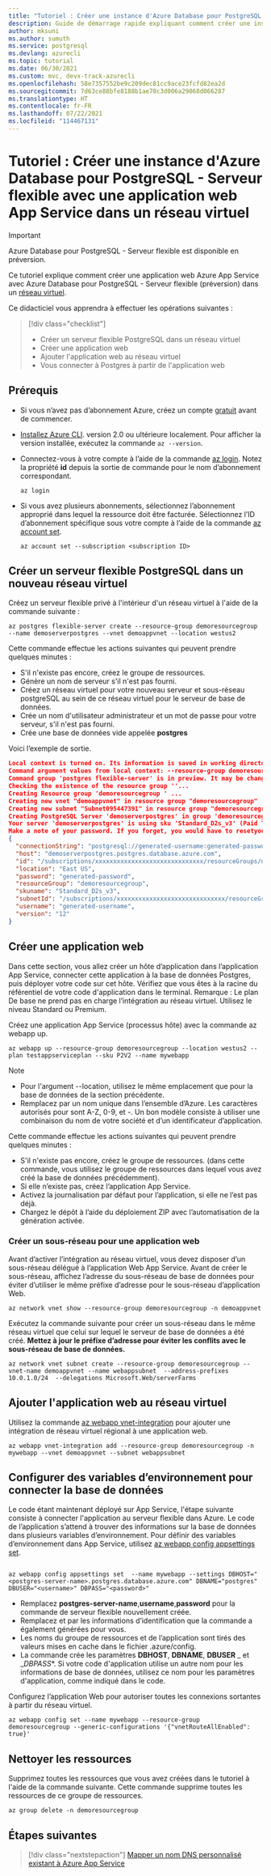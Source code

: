 ```yaml
---
title: "Tutoriel : Créer une instance d'Azure Database pour PostgreSQL - Serveur flexible et une application web Azure App Service dans le même réseau virtuel"
description: Guide de démarrage rapide expliquant comment créer une instance d'Azure Database pour PostgreSQL - Serveur flexible avec une application web dans un réseau virtuel
author: mksuni
ms.author: sumuth
ms.service: postgresql
ms.devlang: azurecli
ms.topic: tutorial
ms.date: 06/30/2021
ms.custom: mvc, devx-track-azurecli
ms.openlocfilehash: 58e7357552be9c209dec81cc9ace23fcfd82ea2d
ms.sourcegitcommit: 7d63ce88bfe8188b1ae70c3d006a29068d066287
ms.translationtype: HT
ms.contentlocale: fr-FR
ms.lasthandoff: 07/22/2021
ms.locfileid: "114467131"
---
```

# <a name="tutorial-create-an-azure-database-for-postgresql---flexible-server-with-app-services-web-app-in-virtual-network"></a>Tutoriel : Créer une instance d'Azure Database pour PostgreSQL - Serveur flexible avec une application web App Service dans un réseau virtuel

> [!IMPORTANT]
> Azure Database pour PostgreSQL - Serveur flexible est disponible en préversion.

Ce tutoriel explique comment créer une application web Azure App Service avec Azure Database pour PostgreSQL - Serveur flexible (préversion) dans un [réseau virtuel](../../virtual-network/virtual-networks-overview.md).

Ce didacticiel vous apprendra à effectuer les opérations suivantes :
>[!div class="checklist"]
> * Créer un serveur flexible PostgreSQL dans un réseau virtuel
> * Créer une application web
> * Ajouter l'application web au réseau virtuel
> * Vous connecter à Postgres à partir de l'application web 

## <a name="prerequisites"></a>Prérequis

- Si vous n’avez pas d’abonnement Azure, créez un compte [gratuit](https://azure.microsoft.com/free/) avant de commencer.
- [Installez Azure CLI](/cli/azure/install-azure-cli). version 2.0 ou ultérieure localement. Pour afficher la version installée, exécutez la commande `az --version`. 
- Connectez-vous à votre compte à l’aide de la commande [az login](/cli/azure/authenticate-azure-cli). Notez la propriété **id** depuis la sortie de commande pour le nom d’abonnement correspondant.

  ```azurecli
  az login
  ```
- Si vous avez plusieurs abonnements, sélectionnez l’abonnement approprié dans lequel la ressource doit être facturée. Sélectionnez l’ID d’abonnement spécifique sous votre compte à l’aide de la commande [az account set](/cli/azure/account).

  ```azurecli
  az account set --subscription <subscription ID>
  ```

## <a name="create-a-postgresql-flexible-server-in-a-new-virtual-network"></a>Créer un serveur flexible PostgreSQL dans un nouveau réseau virtuel

Créez un serveur flexible privé à l'intérieur d'un réseau virtuel à l'aide de la commande suivante :

```azurecli
az postgres flexible-server create --resource-group demoresourcegroup --name demoserverpostgres --vnet demoappvnet --location westus2
```
Cette commande effectue les actions suivantes qui peuvent prendre quelques minutes :

- S'il n'existe pas encore, créez le groupe de ressources.
- Génère un nom de serveur s'il n'est pas fourni.
- Créez un réseau virtuel pour votre nouveau serveur et sous-réseau postgreSQL au sein de ce réseau virtuel pour le serveur de base de données.
- Crée un nom d'utilisateur administrateur et un mot de passe pour votre serveur, s'il n'est pas fourni.
- Crée une base de données vide appelée **postgres**

Voici l’exemple de sortie.

```json
Local context is turned on. Its information is saved in working directory /home/jane. You can run `az local-context off` to turn it off.
Command argument values from local context: --resource-group demoresourcegroup, --location: eastus
Command group 'postgres flexible-server' is in preview. It may be changed/removed in a future release.
Checking the existence of the resource group ''...
Creating Resource group 'demoresourcegroup ' ...
Creating new vnet "demoappvnet" in resource group "demoresourcegroup" ...
Creating new subnet "Subnet095447391" in resource group "demoresourcegroup " and delegating it to "Microsoft.DBforPostgreSQL/flexibleServers"...
Creating PostgreSQL Server 'demoserverpostgres' in group 'demoresourcegroup'...
Your server 'demoserverpostgres' is using sku 'Standard_D2s_v3' (Paid Tier). Please refer to https://aka.ms/postgres-pricing for pricing details
Make a note of your password. If you forget, you would have to resetyour password with 'az postgres flexible-server update -n demoserverpostgres --resource-group demoresourcegroup -p <new-password>'.
{
  "connectionString": "postgresql://generated-username:generated-password@demoserverpostgres.postgres.database.azure.com/postgres?sslmode=require",
  "host": "demoserverpostgres.postgres.database.azure.com",
  "id": "/subscriptions/xxxxxxxxxxxxxxxxxxxxxxxxxxxxxx/resourceGroups/demoresourcegroup/providers/Microsoft.DBforPostgreSQL/flexibleServers/demoserverpostgres",
  "location": "East US",
  "password": "generated-password",
  "resourceGroup": "demoresourcegroup",
  "skuname": "Standard_D2s_v3",
  "subnetId": "/subscriptions/xxxxxxxxxxxxxxxxxxxxxxxxxxxxxx/resourceGroups/demoresourcegroup/providers/Microsoft.Network/virtualNetworks/VNET095447391/subnets/Subnet095447391",
  "username": "generated-username",
  "version": "12"
}
```

## <a name="create-a-web-app"></a>Créer une application web
Dans cette section, vous allez créer un hôte d’application dans l’application App Service, connecter cette application à la base de données Postgres, puis déployer votre code sur cet hôte. Vérifiez que vous êtes à la racine du référentiel de votre code d'application dans le terminal. Remarque : Le plan De base ne prend pas en charge l’intégration au réseau virtuel. Utilisez le niveau Standard ou Premium. 

Créez une application App Service (processus hôte) avec la commande az webapp up.

```azurecli
az webapp up --resource-group demoresourcegroup --location westus2 --plan testappserviceplan --sku P2V2 --name mywebapp
```

> [!NOTE]
> - Pour l'argument --location, utilisez le même emplacement que pour la base de données de la section précédente.
> - Remplacez <app-name> par un nom unique dans l’ensemble d’Azure. Les caractères autorisés pour <app-name> sont A-Z, 0-9, et -. Un bon modèle consiste à utiliser une combinaison du nom de votre société et d’un identificateur d’application.

Cette commande effectue les actions suivantes qui peuvent prendre quelques minutes :

- S'il n'existe pas encore, créez le groupe de ressources. (dans cette commande, vous utilisez le groupe de ressources dans lequel vous avez créé la base de données précédemment).
- Si elle n’existe pas, créez l’application App Service.
- Activez la journalisation par défaut pour l’application, si elle ne l’est pas déjà.
- Chargez le dépôt à l’aide du déploiement ZIP avec l’automatisation de la génération activée.

### <a name="create-subnet-for-web-app"></a>Créer un sous-réseau pour une application web
Avant d’activer l’intégration au réseau virtuel, vous devez disposer d’un sous-réseau délégué à l’application Web App Service. Avant de créer le sous-réseau, affichez l’adresse du sous-réseau de base de données pour éviter d’utiliser le même préfixe d’adresse pour le sous-réseau d’application Web. 

```azurecli
az network vnet show --resource-group demoresourcegroup -n demoappvnet
```

Exécutez la commande suivante pour créer un sous-réseau dans le même réseau virtuel que celui sur lequel le serveur de base de données a été créé. **Mettez à jour le préfixe d’adresse pour éviter les conflits avec le sous-réseau de base de données.**

```azurecli
az network vnet subnet create --resource-group demoresourcegroup --vnet-name demoappvnet --name webappsubnet  --address-prefixes 10.0.1.0/24  --delegations Microsoft.Web/serverFarms
```

## <a name="add-the-web-app-to-the-virtual-network"></a>Ajouter l'application web au réseau virtuel
Utilisez la commande [az webapp vnet-integration](/cli/azure/webapp/vnet-integration) pour ajouter une intégration de réseau virtuel régional à une application web. 

```azurecli
az webapp vnet-integration add --resource-group demoresourcegroup -n  mywebapp --vnet demoappvnet --subnet webappsubnet
```

## <a name="configure-environment-variables-to-connect-the-database"></a>Configurer des variables d’environnement pour connecter la base de données
Le code étant maintenant déployé sur App Service, l'étape suivante consiste à connecter l'application au serveur flexible dans Azure. Le code de l’application s’attend à trouver des informations sur la base de données dans plusieurs variables d’environnement. Pour définir des variables d’environnement dans App Service, utilisez [az webapp config appsettings set](/cli/azure/webapp/config/appsettings#az_webapp_config_appsettings_set).

  
```azurecli
  
az webapp config appsettings set  --name mywebapp --settings DBHOST="<postgres-server-name>.postgres.database.azure.com" DBNAME="postgres" DBUSER="<username>" DBPASS="<password>" 
```
- Remplacez **postgres-server-name**,**username**,**password** pour la commande de serveur flexible nouvellement créée.
- Remplacez **<username>** et **<password>** par les informations d’identification que la commande a également générées pour vous.
- Les noms du groupe de ressources et de l’application sont tirés des valeurs mises en cache dans le fichier .azure/config.
- La commande crée les paramètres **DBHOST**, **DBNAME**, **DBUSER** _ et _*DBPASS**. Si votre code d'application utilise un autre nom pour les informations de base de données, utilisez ce nom pour les paramètres d'application, comme indiqué dans le code.

Configurez l’application Web pour autoriser toutes les connexions sortantes à partir du réseau virtuel.
```azurecli
az webapp config set --name mywebapp --resource-group demoresourcegroup --generic-configurations '{"vnetRouteAllEnabled": true}'
```

## <a name="clean-up-resources"></a>Nettoyer les ressources

Supprimez toutes les ressources que vous avez créées dans le tutoriel à l'aide de la commande suivante. Cette commande supprime toutes les ressources de ce groupe de ressources.

```azurecli
az group delete -n demoresourcegroup
```

## <a name="next-steps"></a>Étapes suivantes
> [!div class="nextstepaction"]
> [Mapper un nom DNS personnalisé existant à Azure App Service](../../app-service/app-service-web-tutorial-custom-domain.md)
